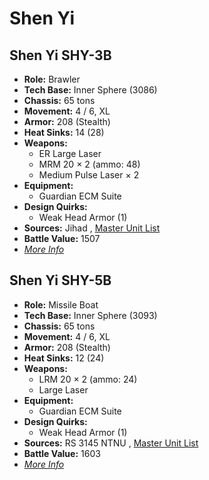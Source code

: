 # Shen Yi 

## Shen Yi SHY-3B 

- **Role:** Brawler 
- **Tech Base:** Inner Sphere (3086) 
- **Chassis:** 65 tons 
- **Movement:** 4 / 6, XL 
- **Armor:** 208 (Stealth) 
- **Heat Sinks:** 14 (28) 
- **Weapons:** 
  - ER Large Laser 
  - MRM 20 × 2 (ammo: 48) 
  - Medium Pulse Laser × 2 
- **Equipment:** 
  - Guardian ECM Suite 
- **Design Quirks:** 
  - Weak Head Armor (1) 
- **Sources:** Jihad , [Master Unit List](http://masterunitlist.info/Unit/Details/2922) 
- **Battle Value:** 1507 
- [*More Info*](shen_yi/shen_yi_shy-3b.md) 

## Shen Yi SHY-5B 

- **Role:** Missile Boat 
- **Tech Base:** Inner Sphere (3093) 
- **Chassis:** 65 tons 
- **Movement:** 4 / 6, XL 
- **Armor:** 208 (Stealth) 
- **Heat Sinks:** 12 (24) 
- **Weapons:** 
  - LRM 20 × 2 (ammo: 24) 
  - Large Laser 
- **Equipment:** 
  - Guardian ECM Suite 
- **Design Quirks:** 
  - Weak Head Armor (1) 
- **Sources:** RS 3145 NTNU , [Master Unit List](http://masterunitlist.info/Unit/Details/6878) 
- **Battle Value:** 1603 
- [*More Info*](shen_yi/shen_yi_shy-5b.md) 

